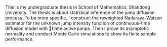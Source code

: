 This is my undergraduate thesis in School of Mathematics, Shandong University. The thesis is about statistical inference of the jump diffusion process. To be more specific, I construct the reweighted Nadaraya-Watson estimator for the unknown jump intensity function of continuous-time diffusion model with finite active jumps. Then I prove its asymptotic normality and conduct Monte Carlo simulations to show its finite sample performance. 